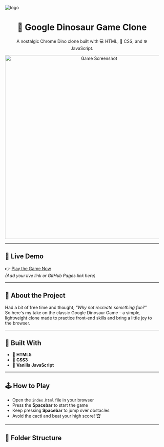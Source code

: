 ![logo]([https://github.com/WrittenByAli/UNO-by-Ali/blob/main/uno%20redme.png](https://github.com/WrittenByAli/Dinosaur-Game/blob/main/DinoGame_OG-logo.jpg.jpg))
<h1 align="center">🦖 Google Dinosaur Game Clone</h1>

<p align="center">
  A nostalgic Chrome Dino clone built with 💻 HTML, 🎨 CSS, and ⚙️ JavaScript.
</p>

<p align="center">
  <img src="screenshot.png" alt="Game Screenshot" width="600"/>
</p>

---

## 🚀 Live Demo

👉 [Play the Game Now](#)  
*(Add your live link or GitHub Pages link here)*

---

## 🎯 About the Project

Had a bit of free time and thought, *"Why not recreate something fun?"*  
So here's my take on the classic Google Dinosaur Game – a simple, lightweight clone made to practice front-end skills and bring a little joy to the browser.

---

## 🔧 Built With

- 🧱 **HTML5**
- 🎨 **CSS3**
- 🧠 **Vanilla JavaScript**

---

## 🕹️ How to Play

- Open the `index.html` file in your browser  
- Press the **Spacebar** to start the game  
- Keep pressing **Spacebar** to jump over obstacles  
- Avoid the cacti and beat your high score! 🏆

---

## 📁 Folder Structure


